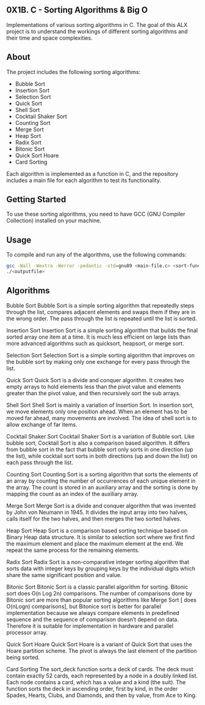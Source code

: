 ## 0X1B. C - Sorting Algorithms & Big O

Implementations of various sorting algorithms in C. The goal of this ALX project is to understand the workings of different sorting algorithms and their time and space complexities.

## About

The project includes the following sorting algorithms:

- Bubble Sort
- Insertion Sort
- Selection Sort
- Quick Sort
- Shell Sort
- Cocktail Shaker Sort
- Counting Sort
- Merge Sort
- Heap Sort
- Radix Sort
- Bitonic Sort
- Quick Sort Hoare
- Card Sorting

Each algorithm is implemented as a function in C, and the repository includes a main file for each algorithm to test its functionality.

## Getting Started

To use these sorting algorithms, you need to have GCC (GNU Compiler Collection) installed on your machine.

## Usage

To compile and run any of the algorithms, use the following commands:

```bash
gcc -Wall -Wextra -Werror -pedantic -std=gnu89 <main-file.c> <sort-function-file.c> print_array.c -o <outputfile>
./<outputfile>
```
## Algorithms

Bubble Sort 
Bubble Sort is a simple sorting algorithm that repeatedly steps through the list, compares adjacent elements and swaps them if they are in the wrong order. The pass through the list is repeated until the list is sorted.

Insertion Sort 
Insertion Sort is a simple sorting algorithm that builds the final sorted array one item at a time. It is much less efficient on large lists than more advanced algorithms such as quicksort, heapsort, or merge sort.

Selection Sort 
Selection Sort is a simple sorting algorithm that improves on the bubble sort by making only one exchange for every pass through the list.

Quick Sort
Quick Sort is a divide and conquer algorithm. It creates two empty arrays to hold elements less than the pivot value and elements greater than the pivot value, and then recursively sort the sub arrays.

Shell Sort
Shell Sort is mainly a variation of Insertion Sort. In insertion sort, we move elements only one position ahead. When an element has to be moved far ahead, many movements are involved. The idea of shell sort is to allow exchange of far items.

Cocktail Shaker Sort
Cocktail Shaker Sort is a variation of Bubble sort. Like bubble sort, Cocktail Sort is also a comparison based algorithm. It differs from bubble sort in the fact that bubble sort only sorts in one direction (up the list), while cocktail sort sorts in both directions (up and down the list) on each pass through the list.

Counting Sort 
Counting Sort is a sorting algorithm that sorts the elements of an array by counting the number of occurrences of each unique element in the array. The count is stored in an auxiliary array and the sorting is done by mapping the count as an index of the auxiliary array.

Merge Sort
Merge Sort is a divide and conquer algorithm that was invented by John von Neumann in 1945. It divides the input array into two halves, calls itself for the two halves, and then merges the two sorted halves.

Heap Sort
Heap Sort is a comparison based sorting technique based on Binary Heap data structure. It is similar to selection sort where we first find the maximum element and place the maximum element at the end. We repeat the same process for the remaining elements.

Radix Sort
Radix Sort is a non-comparative integer sorting algorithm that sorts data with integer keys by grouping keys by the individual digits which share the same significant position and value.

Bitonic Sort
Bitonic Sort is a classic parallel algorithm for sorting. Bitonic sort does O(n Log 2n) comparisons. The number of comparisons done by Bitonic sort are more than popular sorting algorithms like Merge Sort [ does O(nLogn) comparisons], but Bitonice sort is better for parallel implementation because we always compare elements in predefined sequence and the sequence of comparison doesn’t depend on data. Therefore it is suitable for implementation in hardware and parallel processor array.

Quick Sort Hoare
Quick Sort Hoare is a variant of Quick Sort that uses the Hoare partition scheme. The pivot is always the last element of the partition being sorted.

Card Sorting
The sort_deck function sorts a deck of cards. The deck must contain exactly 52 cards, each represented by a node in a doubly linked list. Each node contains a card, which has a value and a kind (the suit). The function sorts the deck in ascending order, first by kind, in the order Spades, Hearts, Clubs, and Diamonds, and then by value, from Ace to King.


##
